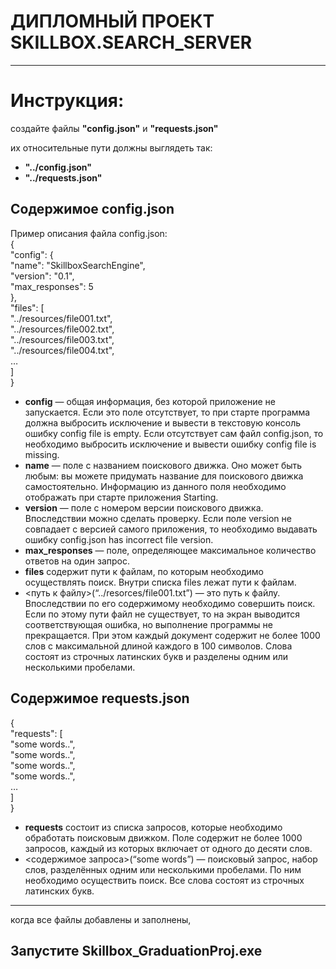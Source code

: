 # ДИПЛОМНЫЙ ПРОЕКТ SKILLBOX.SEARCH_SERVER 
---
# Инструкция:
создайте файлы **"config.json"** и **"requests.json"**

их относительные пути должны выглядеть так:

* **"../config.json"**
* **"../requests.json"**

## Содержимое config.json

Пример описания файла config.json:  
{  
"config": {  
"name": "SkillboxSearchEngine",  
"version": "0.1",  
"max_responses": 5  
},  
"files": [  
"../resources/file001.txt",  
"../resources/file002.txt",  
"../resources/file003.txt",  
"../resources/file004.txt",  
…  
]  
}

* **config** — общая информация, без которой приложение не запускается. Если это
поле отсутствует, то при старте программа должна выбросить исключение и
вывести в текстовую консоль ошибку config file is empty. Если отсутствует сам
файл config.json, то необходимо выбросить исключение и вывести ошибку config
file is missing.
* **name** — поле с названием поискового движка. Оно может быть любым: вы
можете придумать название для поискового движка самостоятельно.
Информацию из данного поля необходимо отображать при старте приложения
Starting.
* **version** — поле с номером версии поискового движка. Впоследствии можно
сделать проверку. Если поле version не совпадает с версией самого
приложения, то необходимо выдавать ошибку config.json has incorrect file
version.
* **max_responses** — поле, определяющее максимальное количество ответов на
один запрос.
* **files** содержит пути к файлам, по которым необходимо осуществлять поиск.
Внутри списка files лежат пути к файлам.
* <путь к файлу>(“../resorces/file001.txt”) — это путь к файлу. Впоследствии по его
содержимому необходимо совершить поиск. Если по этому пути файл не
существует, то на экран выводится соответствующая ошибка, но выполнение
программы не прекращается. При этом каждый документ содержит не более
1000 слов с максимальной длиной каждого в 100 символов. Слова
состоят из строчных латинских букв и разделены одним или несколькими
пробелами.

## Содержимое requests.json
{  
"requests": [  
"some words..",  
"some words..",  
"some words..",  
"some words..",  
…  
]  
}  

* **requests** состоит из списка запросов, которые необходимо обработать
поисковым движком. Поле содержит не более 1000 запросов, каждый из
которых включает от одного до десяти слов.
* <содержимое запроса>(“some words”) — поисковый запрос, набор слов,
разделённых одним или несколькими пробелами. По ним необходимо
осуществить поиск. Все слова состоят из строчных латинских букв.

---
когда все файлы добавлены и заполнены, 
## Запустите Skillbox_GraduationProj.exe

